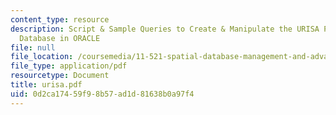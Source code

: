```yaml
---
content_type: resource
description: Script & Sample Queries to Create & Manipulate the URISA Proceedings
  Database in ORACLE
file: null
file_location: /coursemedia/11-521-spatial-database-management-and-advanced-geographic-information-systems-spring-2003/0d2ca17459f98b57ad1d81638b0a97f4_urisa.pdf
file_type: application/pdf
resourcetype: Document
title: urisa.pdf
uid: 0d2ca174-59f9-8b57-ad1d-81638b0a97f4
---
```

